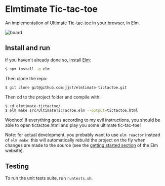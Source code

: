 # Elmtimate Tic-tac-toe
An implementation of [Ultimate Tic-tac-toe](https://mathwithbaddrawings.com/2013/06/16/ultimate-tic-tac-toe/) in your browser, in Elm.

![board](http://i.imgur.com/VbXU7vj.png)

## Install and run

If you haven't already done so, install [Elm](http://elm-lang.org/):
```bash
$ npm install -g elm
```

Then clone the repo:
```bash
$ git clone git@github.com:jjst/elmtimate-tictactoe.git
```

Then cd to the project folder and compile with:
```bash
$ cd elmtimate-tictactoe/
$ elm make src/UltimateTicTacToe.elm --output=tictactoe.html
```

Woohoo! If everything goes according to my evil instructions, you should be able to open tictactoe.html and play you some ultimate tic-tac-toe!

Note: for actual development, you probably want to use `elm reactor` instead of `elm make`: this will automatically rebuild the project on the fly when changes are made to the source (see the [getting started section](http://elm-lang.org/get-started) of the Elm website).

## Testing

To run the unit tests suite, run `runtests.sh`.
